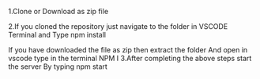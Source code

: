 
1.Clone or Download as zip file

2.If you  cloned the repository just navigate to the folder in VSCODE
Terminal and Type npm install

If you have downloaded the file as zip then extract the folder
And open in vscode type in the terminal NPM I
3.After completing the above steps start the server
By typing npm start

